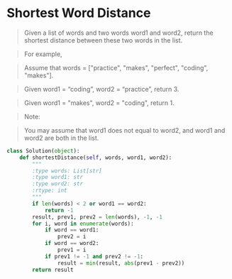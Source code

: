 # Shortest Word Distance

> Given a list of words and two words word1 and word2, return the shortest distance between these two words in the list.

> For example,

> Assume that words = ["practice", "makes", "perfect", "coding", "makes"].

> Given word1 = “coding”, word2 = “practice”, return 3.

> Given word1 = "makes", word2 = "coding", return 1.

> Note:

> You may assume that word1 does not equal to word2, and word1 and word2 are both in the list.

```Python
class Solution(object):
    def shortestDistance(self, words, word1, word2):
        """
        :type words: List[str]
        :type word1: str
        :type word2: str
        :rtype: int
        """
        if len(words) < 2 or word1 == word2:
            return -1
        result, prev1, prev2 = len(words), -1, -1
        for i, word in enumerate(words):
            if word == word1:
                prev2 = i
            if word == word2:
                prev1 = i
            if prev1 != -1 and prev2 != -1:
                result = min(result, abs(prev1 - prev2))
        return result
```
